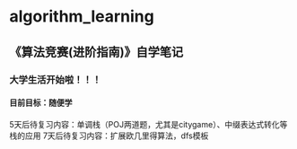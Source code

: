 # algorithm_learning
## 《算法竞赛(进阶指南)》自学笔记
### 大学生活开始啦！！！
#### 目前目标：随便学
5天后待复习内容：单调栈（POJ两道题，尤其是citygame）、中缀表达式转化等栈的应用
7天后待复习内容：扩展欧几里得算法，dfs模板
